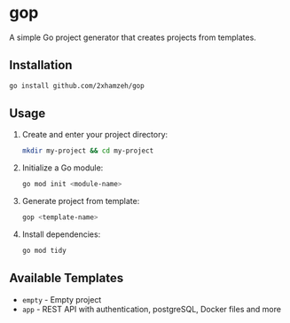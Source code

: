 # gop

A simple Go project generator that creates projects from templates.

## Installation

```bash
go install github.com/2xhamzeh/gop
```

## Usage

1. Create and enter your project directory:

   ```bash
   mkdir my-project && cd my-project
   ```

2. Initialize a Go module:

   ```bash
   go mod init <module-name>
   ```

3. Generate project from template:

   ```bash
   gop <template-name>
   ```

4. Install dependencies:
   ```bash
   go mod tidy
   ```

## Available Templates

- `empty` - Empty project
- `app` - REST API with authentication, postgreSQL, Docker files and more
